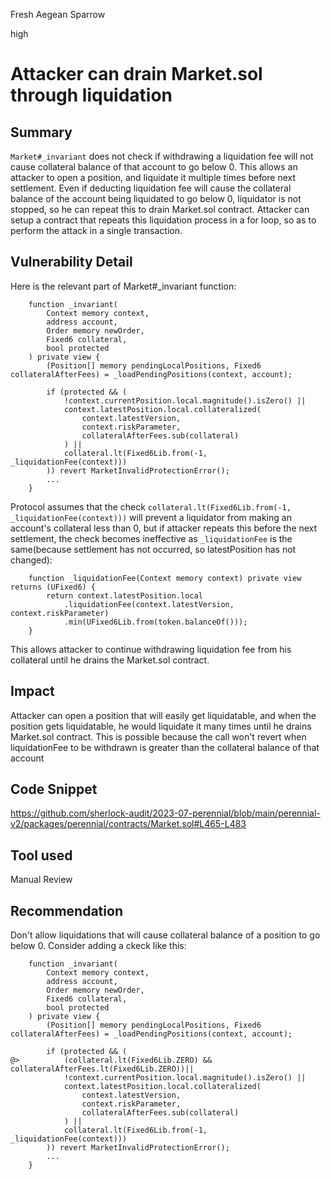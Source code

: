 Fresh Aegean Sparrow

high

# Attacker can drain Market.sol through liquidation
## Summary
`Market#_invariant` does not check if withdrawing a liquidation fee will not cause collateral balance of that account to go below 0.
This allows an attacker to open a position, and liquidate it multiple times before next settlement.
Even if deducting liquidation fee will cause the collateral balance of the account being liquidated to go below 0, liquidator is not stopped, so he can repeat this to drain Market.sol contract.
Attacker can setup a contract that repeats this liquidation process in a for loop, so as to perform the attack in a single transaction.

## Vulnerability Detail
Here is the relevant part of Market#\_invariant function:

```solidity
    function _invariant(
        Context memory context,
        address account,
        Order memory newOrder,
        Fixed6 collateral,
        bool protected
    ) private view {
        (Position[] memory pendingLocalPositions, Fixed6 collateralAfterFees) = _loadPendingPositions(context, account);

        if (protected && (
            !context.currentPosition.local.magnitude().isZero() ||
            context.latestPosition.local.collateralized(
                context.latestVersion,
                context.riskParameter,
                collateralAfterFees.sub(collateral)
            ) ||
            collateral.lt(Fixed6Lib.from(-1, _liquidationFee(context)))
        )) revert MarketInvalidProtectionError();
        ...
    }
```

Protocol assumes that the check `collateral.lt(Fixed6Lib.from(-1, _liquidationFee(context)))` will prevent a liquidator from making an account's collateral less than 0, but if attacker repeats this before the next settlement, the check becomes ineffective as `_liquidationFee` is the same(because settlement has not occurred, so latestPosition has not changed):

```solidity
    function _liquidationFee(Context memory context) private view returns (UFixed6) {
        return context.latestPosition.local
            .liquidationFee(context.latestVersion, context.riskParameter)
            .min(UFixed6Lib.from(token.balanceOf()));
    }
```

This allows attacker to continue withdrawing liquidation fee from his collateral until he drains the Market.sol contract.

## Impact
Attacker can open a position that will easily get liquidatable, and when the position gets liquidatable, he would liquidate it many times until he drains Market.sol contract.
This is possible because the call won't revert when liquidationFee to be withdrawn is greater than the collateral balance of that account

## Code Snippet
https://github.com/sherlock-audit/2023-07-perennial/blob/main/perennial-v2/packages/perennial/contracts/Market.sol#L465-L483

## Tool used

Manual Review

## Recommendation
Don't allow liquidations that will cause collateral balance of a position to go below 0.
Consider adding a ckeck like this:

```solidity
    function _invariant(
        Context memory context,
        address account,
        Order memory newOrder,
        Fixed6 collateral,
        bool protected
    ) private view {
        (Position[] memory pendingLocalPositions, Fixed6 collateralAfterFees) = _loadPendingPositions(context, account);

        if (protected && (
@>          (collateral.lt(Fixed6Lib.ZERO) && collateralAfterFees.lt(Fixed6Lib.ZERO))||
            !context.currentPosition.local.magnitude().isZero() ||
            context.latestPosition.local.collateralized(
                context.latestVersion,
                context.riskParameter,
                collateralAfterFees.sub(collateral)
            ) ||
            collateral.lt(Fixed6Lib.from(-1, _liquidationFee(context)))
        )) revert MarketInvalidProtectionError();
        ...
    }
```
